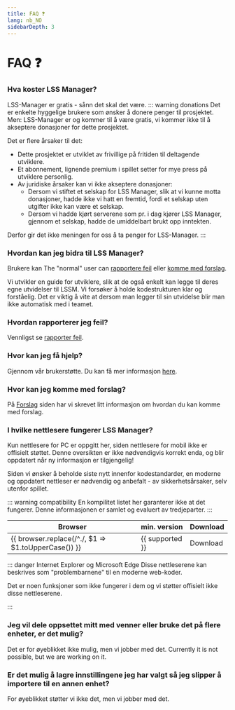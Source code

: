 ```yaml
---
title: FAQ ❓
lang: nb_NO
sidebarDepth: 3
---
```


# FAQ ❓

### Hva koster LSS Manager?
LSS-Manager er gratis - sånn det skal det være.
::: warning donations
Det er enkelte hyggelige brukere som ønsker å donere penger til prosjektet. Men:
LSS-Manager er og kommer til å være gratis, vi kommer ikke til å akseptere donasjoner for dette prosjektet.

Det er flere årsaker til det:

* Dette prosjektet er utviklet av frivillige på fritiden til deltagende utviklere.
* Et abonnement, lignende premium i spillet setter for mye press på utviklere personlig.
* Av juridiske årsaker kan vi ikke akseptere donasjoner:
    * Dersom vi stiftet et selskap for LSS Manager, slik at vi kunne motta donasjoner, hadde ikke vi hatt en fremtid, fordi et selskap uten utgifter ikke kan være et selskap.
    * Dersom vi hadde kjørt serverene som pr. i dag kjører LSS Manager, gjennom et selskap, hadde de umiddelbart brukt opp inntekten.

Derfor gir det ikke meningen for oss å ta penger for LSS-Manager.
:::

### Hvordan kan jeg bidra til LSS Manager?
Brukere kan 
The "normal" user can [rapportere feil][error] eller [komme med forslag][suggestions].

Vi utvikler en guide for utviklere, slik at de også enkelt kan legge til deres egne utvidelser til LSSM. Vi forsøker å holde kodestrukturen klar og forståelig. Det er viktig å vite at dersom man legger til sin utvidelse blir man ikke automatisk med i teamet.

### Hvordan rapporterer jeg feil?
Vennligst se [rapporter feil][error].

### Hvor kan jeg få hjelp?
Gjennom vår brukerstøtte. Du kan få mer informasjon [here][support].

### Hvor kan jeg komme med forslag?
På [Forslag][suggestions] siden har vi skrevet litt informasjon om hvordan du kan komme med forslag.

### I hvilke nettlesere fungerer LSS Manager?
Kun nettlesere for PC er oppgitt her, siden nettlesere for mobil ikke er offisielt støttet.
Denne oversikten er ikke nødvendigvis korrekt enda, og blir oppdatert når ny informasjon er tilgjengelig!

Siden vi ønsker å beholde siste nytt innenfor kodestandarder, en moderne og oppdatert nettleser er nødvendig og anbefalt - av sikkerhetsårsaker, selv utenfor spillet.



::: warning compatibility
En kompilitet listet her garanterer ikke at det fungerer. Denne informasjonen er samlet og evaluert av tredjeparter.
:::

<table>
<thead>
    <tr>
        <th>Browser</th>
        <th>min. version</th>
        <th>Download</th>
    </tr>
</thead>
<tbody>
    <tr v-for="({supported, download}, browser) in $themeConfig.variables.browsers">
        <td>{{ browser.replace(/^./, $1 => $1.toUpperCase()) }}</td>
        <td>{{ supported }}</td>
        <td><a :href="download" target="_blank">Download</a></td>
    </tr>
</tbody>
</table>

::: danger Internet Explorer og Microsoft Edge
Disse nettleserene kan beskrives som "problembarnene" til en moderne web-koder. 

Det er noen funksjoner som ikke fungerer i dem og vi støtter offisielt ikke disse nettleserene.

:::

### Jeg vil dele oppsettet mitt med venner eller bruke det på flere enheter, er det mulig? 
Det er for øyeblikket ikke mulig, men vi jobber med det.
Currently it is not possible, but we are working on it.

### Er det mulig å lagre innstillingene jeg har valgt så jeg slipper å importere til en annen enhet?
For øyeblikket støtter vi ikke det, men vi jobber med det.

[support]: support.md
[error]: error_report.md
[suggestions]: suggestions.md
